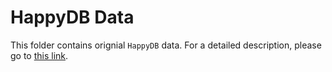 # HappyDB Data

This folder contains orignial `HappyDB` data. For a detailed description, please go to [this link](https://rit-public.github.io/HappyDB/).
